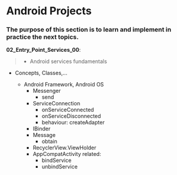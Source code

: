 
# Android Projects
### The purpose of this section is to learn and implement in practice the next topics.

__02_Entry_Point_Services_00__:<br>
> - Android services fundamentals
  
- Concepts, Classes,...

  - Android Framework, Android OS
    - Messenger
      - send
    - ServiceConnection
        - onServiceConnected
        - onServiceDisconnected
      - behaviour: createAdapter
    - IBinder
    - Message
      - obtain
    - RecyclerView.ViewHolder
    - AppCompatActivity related:
      - bindService
      - unbindService
